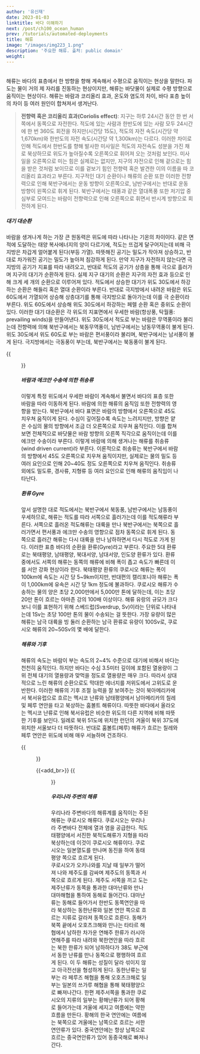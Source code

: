 ```yaml
---
author: '유신재'
date: 2023-01-03
linktitle: 바다 이해하기
next: /post/ch100_ocean_human
prev: /tutorials/automated-deployments
title: 해류
image: "/images/img223_1.png"
description: '주요한 해류. 출처: public domain'
weight: 
---
```


######     

해류는 바다의 표층에서 한 방향을 향해 계속해서 수평으로 움직이는 현상을 말한다. 파도는 물이 거의 제 자리를 진동하는 현상이지만, 해류는 바닷물이 실제로 수평 방향으로 움직이는 현상이다. 해류는 바람과 코리올리 효과, 온도와 염도의 차이, 바다 표층 높이의 차이 등 여러 원인이 합쳐져서 생겨난다.

> **전향력 혹은 코리올리 효과(Coriolis effect)**:
   지구는 하루 24시간 동안 한 번 서쪽에서 동쪽으로 자전한다. 적도에 있는 사람과 한반도에 있는 사람 모두 24시간에 한 번 360도 회전을 하지만(시간당 15도), 적도의 자전 속도(시간당 약 1,670km)와 한반도의 자전 속도(시간당 약 1,300km)는 다르다. 이러한 차이로 인해 적도에서 한반도를 향해 발사한 미사일은 적도의 자전속도 성분을 가진 채로 북상하므로 위도가 높아질수록 오른쪽으로 휘어져 오는 것처럼 보인다. 미사일을 오른쪽으로 미는 힘은 실제로는 없지만, 지구의 자전으로 인해 겉으로는 힘을 받은 것처럼 보이므로 이를 겉보기 힘인 전향력 혹은 발견한 이의 이름을 따 코리올리 효과라고 부른다. 지구적인 대기 순환이나 해류의 순환 또한 이러한 전향력으로 인해 북반구에서는 운동 방향이 오른쪽으로, 남반구에서는 반대로 운동 방향이 왼쪽으로 휘게 된다. 북반구에서는 태풍과 같은 열대폭풍 또한 저기압 중심부로 모여드는 바람이 전향력으로 인해 오른쪽으로 휘면서 반시계 방향으로 회전하게 된다. 

##### 대기 대순환

바람을 생겨나게 하는 가장 큰 원동력은 위도에 따라 나타나는 기온의 차이이다. 같은 면적에 도달하는 태양 복사에너지의 양이 다르기에, 적도는 뜨겁게 달구어지는데 비해 극지방은 차갑게 얼어붙게 된다(부등 가열). 따뜻해진 공기는 밀도가 작아져 상승하고, 반대로 차가워진 공기는 밀도가 높아져 침강하게 된다. 만약 지구가 자전하지 않는다면 극지방의 공기가 지표를 따라 내려오고, 반대로 적도의 공기가 상층을 통해 극으로 흘러가며 지구의 대기가 순환하게 된다.
실제 지구 대기의 순환은 지구의 자전 효과 등으로 인해 크게 세 개의 순환으로 이루어져 있다. 적도에서 상승한 대기가 위도 30도에서 하강하는 순환은 해들리 혹은 열대 순환이라 부른다. 반대로 극지방에서 내려온 바람은 위도 60도에서 가열되어 상승해 상층대기를 통해 극지방으로 돌아가는데 이를 극 순환이라 부른다. 위도 60도에서 상승해 위도 30도에서 하강하는 페렐 순환 혹은 중위도 순환이 있다. 
이러한 대기 대순환은 각 위도의 지표면에서 우세한 바람(항상풍, 탁월풍: prevailing winds)을 만들어낸다. 위도 30도에서 적도로 부는 바람은 무역풍이라 불리는데 전향력에 의해 북반구에서는 북동무역풍이, 남반구에서는 남동무역풍이 불게 된다. 위도 30도에서 위도 60도로 부는 바람은 편서풍이라 불리며, 북반구에서는 남서풍이 불게 된다. 극지방에서는 극동풍이 부는데, 북반구에서는 북동풍이 불게 된다. 


{{<figure src="/images/img223_2.jpg" caption="에크만 수송의 모식도. 출처: wikipedia [CC BY-SA 4.0]">}}

##### 바람과 에크만 수송에 의한 취송류
이렇게 특정 위도에서 우세한 바람이 계속해서 불면서 바다의 표층 또한 바람을 따라 이동하게 된다. 바람에 의한 해류의 움직임 또한 전향력의 영향을 받는다. 북반구에서 바다 표면은 바람의 방향에서 오른쪽으로 45도 치우쳐 움직이게 된다. 수심이 깊어질수록 속도는 느려지지만, 방향은 얕은 수심의 물의 방향에서 조금 더 오른쪽으로 치우쳐 움직인다. 이를 합쳐보면 전체적으로 바닷물은 바람 방향의 오른쪽 직각으로 움직이는데 이를 에크만 수송이라 부른다.
이렇게 바람에 의해 생겨나는 해류를 취송류(wind driven current)라 부른다. 이론적으로 취송류는 북반구에서 바람의 방향에서 45도 오른쪽으로 치우쳐 움직이지만, 실제로는 물의 밀도 등 여러 요인으로 인해 20~40도 정도 오른쪽으로 치우쳐 움직인다. 취송류 외에도 밀도류, 경사류, 지형류 등 여러 요인으로 인해 해류의 움직임이 나타난다.

##### 환류 Gyre
앞서 설명한 대로 적도에서는 북반구에서 북동풍, 남반구에서는 남동풍이 우세하므로, 해류는 적도를 따라 서쪽으로 흘러가는데 이를 적도해류라 부른다. 서쪽으로 흘러온 적도해류는 대륙을 만나 북반구에서는 북쪽으로 흘러가면서 편서풍과 에크만 수송의 영향으로 점차 동쪽으로 휘게 된다. 동쪽으로 흘러간 해류는 다시 대륙을 만나 남하하면서 다시 적도로 가게 된다. 이러한 표층 바다의 순환을 환류(Gyre)라고 부른다. 주요한 5대 환류로는 북태평양, 남태평양, 북대서양, 남대서양, 인도양 환류가 있다.
환류 중에서도 서쪽의 해류는 동쪽의 해류에 비해 폭이 좁고 속도가 빠른데 이를 서안 강화 현상이라 한다. 북태평양 환류의 쿠로시오 해류는 폭이 100km에 속도는 시간 당 5~9km이지만, 반대편의 캘리포니아 해류는 폭이 1,000km에 유속은 시간 당 1km 정도에 불과하다. 
쿠로시오 해류가 수송하는 물의 양은 초당 2,000만에서 5,000만 톤에 달하는데, 이는 초당 20만 톤이 흐르는 아마존 강의 100배 이상이다. 해류 유랑의 규모가 크다보니 이를 표현하기 위해 스베드럽(Sverdrup, Sv)이라는 단위로 나타내는데 1Sv는 초당 100만 톤의 물이 수송되는 걸 뜻한다. 가장 유량이 많은 해류는 남극 대륙을 빙 둘러 순환하는 남극 환류로 유량이 100Sv로, 쿠로시오 해류의 20~50Sv의 몇 배에 달한다.

##### 해류와 기후
해류의 속도는 바람이 부는 속도의 2~4% 수준으로 대기에 비해서 바다는 천천히 움직인다. 하지만 바다는 수심 3.5미터 깊이에 포함된 열용량이 그 위 전체 대기의 열용량과 맞먹을 정도로 열용량은 매우 크다. 따라서 상대적으로 느린 해류의 순환으로도 막대한 에너지를 저위도에서 고위도로 운반한다. 
이러한 해류의 기후 조절 능력을 잘 보여주는 것이 북아메리카에서 북서유럽으로 흐르는 멕시코 난류와 남태평양에서 남아메리카의 칠레 및 페루 연안을 타고 북상하는 훔볼트 해류이다. 따뜻한 바다에서 올라오는 멕시코 난류로 인해 북서유럽은 비슷한 위도의 다른 지역에 비해 따뜻한 기후를 보인다. 일례로 북위 51도에 위치한 런던의 겨울이 북위 37도에 위치한 서울보다 더 따뜻하다. 반대로 훔볼트(페루) 해류가 흐르는 칠레와 페루 연안은 위도에 비해 매우 서늘하며 건조하다.

{{<figure src="/images/img223_3.jpg" caption="안개가 낀 페루 리마 해변. 차가운 훔볼트(페루) 해류로 인해 비구름이 생성되지 않아 페루와 칠레의 해안은 극히 건조하다. 하지만 짙은 안개가 자주 생성되어 해안가 동식물과 주민들은 이 안개를 통해 수분을 공급받는다. 출처: shutterstock">}}

{{<add_br>}}
{{<figure src="/images/img223_4.png" caption="우리나라 인근 바다의 해류. 출처: 국립해양조사원">}}


##### 우리나라 주변의 해류

우리나라 주변바다의 해류계를 움직이는 주된 해류는 쿠로시오 해류다. 쿠로시오는 우리나라 주변바다 전체에 열과 염을 공급한다. 적도 태평양에서 서진한 북적도해류가 지형을 따라 북상하는데 이것이 쿠로시오 해류이다. 쿠로시오는 일본열도를 만나며 동진을 하여 동태평양 쪽으로 흐르게 된다.  
쿠로시오가 오키나와를 지날 때 일부가 떨어져 나와 제주도를 감싸며 제주도의 동쪽과 서쪽으로 흐르게 된다. 제주도 서쪽을 끼고 도는 제주난류가 동쪽을 통과한 대마난류와 만나 대마해협을 통하여 동해로 들어간다. 대마난류는 동해로 들어가서 한반도 동쪽연안을 따라 북상하는 동한난류와 일본 연안 쪽으로 흐르는 지류로 갈라져 동쪽으로 흐른다. 
동해가 북쪽 끝에서 오호츠크해와 만나는 타타르 해협에서 남하한 차가운 연해주 한류가 러시아 연해주를 따라 내려와 북한연안을 따라 흐르는 북한 한류가 되어 남하하다가 38도 부근에서 동한 난류를 만나 동쪽으로 평행하여 흐르게 된다. 이 두 해류는 성질이 달라 섞이지 않고 아극전선을 형성하게 된다. 
동한난류는 일부는 라 페루즈 해협을 통해 오호츠크해로 일부는 일본의 쓰가루 해협을 통해 북태평양으로 빠져나간다. 한편 제주서쪽을 통과한 쿠로시오의 지류의 일부는 황해난류가 되어 황해로 들어가는데 겨울에 세지고 여름에는 약한 흐름을 만든다. 황해의 한국 연안에는 여름에는 북쪽으로 겨울에는 남쪽으로 흐르는 서한연안류가 있다. 중국연안에는 항상 남쪽으로 흐르는 중국연안류가 있어 동중국해로 빠져나간다. 